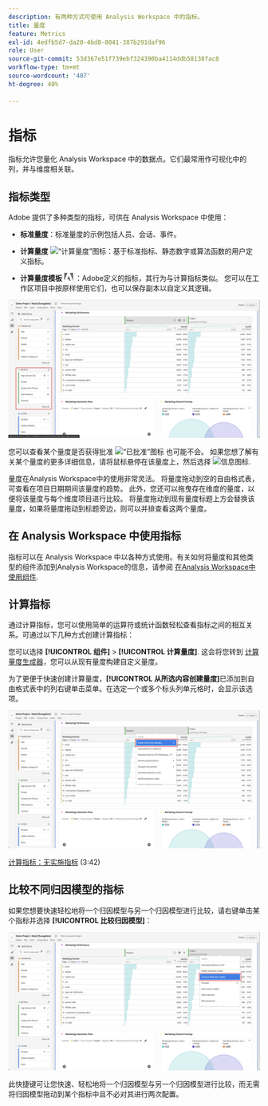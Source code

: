```yaml
---
description: 有两种方式可使用 Analysis Workspace 中的指标。
title: 量度
feature: Metrics
exl-id: 4edfb5d7-da20-4bd8-8041-387b291daf96
role: User
source-git-commit: 53d367e51f739ebf324390ba4114ddb58138fac8
workflow-type: tm+mt
source-wordcount: '407'
ht-degree: 40%

---
```


# 指标

指标允许您量化 Analysis Workspace 中的数据点。它们最常用作可视化中的列，并与维度相关联。

## 指标类型

Adobe 提供了多种类型的指标，可供在 Analysis Workspace 中使用：

* **标准量度**：标准量度的示例包括人员、会话、事件。

* **计算量度** ![“计算量度”图标](https://spectrum.adobe.com/static/icons/workflow_18/Smock_Calculator_18_N.svg)：基于标准指标、静态数字或算法函数的用户定义指标。

* **计算量度模板**  <img src="./assets/adobe-logo.svg" width="18"> ：Adobe定义的指标，其行为与计算指标类似。 您可以在工作区项目中按原样使用它们，也可以保存副本以自定义其逻辑。


![工作区面板在左窗格中高亮显示量度。](assets/cja-metrics.png)

您可以查看某个量度是否获得批准 ![“已批准”图标](https://spectrum.adobe.com/static/icons/ui_18/CheckmarkSize100.svg)  也可能不会。 如果您想了解有关某个量度的更多详细信息，请将鼠标悬停在该量度上，然后选择 ![信息图标](https://spectrum.adobe.com/static/icons/workflow_18/Smock_InfoOutline_18_N.svg).


量度在Analysis Workspace中的使用非常灵活。 将量度拖动到空的自由格式表，可查看在项目日期期间该量度的趋势。 此外，您还可以拖曳存在维度的量度，以便将该量度与每个维度项目进行比较。 将量度拖动到现有量度标题上方会替换该量度，如果将量度拖动到标题旁边，则可以并排查看这两个量度。

## 在 Analysis Workspace 中使用指标

指标可以在 Analysis Workspace 中以各种方式使用。有关如何将量度和其他类型的组件添加到Analysis Workspace的信息，请参阅 [在Analysis Workspace中使用组件](/help/components/use-components-in-workspace.md).

## 计算指标

通过计算指标，您可以使用简单的运算符或统计函数轻松查看指标之间的相互关系。可通过以下几种方式创建计算指标：

您可以选择 **[!UICONTROL 组件]** > **[!UICONTROL 计算量度]**. 这会将您转到 [计算量度生成器](/help/components/calc-metrics/calc-metr-overview.md)，您可以从现有量度构建自定义量度。

为了更便于快速创建计算量度，**[!UICONTROL 从所选内容创建量度]**&#x200B;已添加到自由格式表中的列右键单击菜单。在选定一个或多个标头列单元格时，会显示该选项。

![Workspace面板高亮显示从所选内容创建](assets/create-metric-from-selection.png)

[计算指标：无实施指标](https://experienceleague.adobe.com/docs/analytics-learn/tutorials/components/calculated-metrics/calculated-metrics-implementationless-metrics.html?lang=zh-Hans) (3:42)

## 比较不同归因模型的指标

如果您想要快速轻松地将一个归因模型与另一个归因模型进行比较，请右键单击某个指标并选择 **[!UICONTROL 比较归因模型]**：

![工作区面板突出显示比较归因模型](assets/compare-attribution.png)

此快捷键可让您快速、轻松地将一个归因模型与另一个归因模型进行比较，而无需将归因模型拖动到某个指标中且不必对其进行两次配置。
